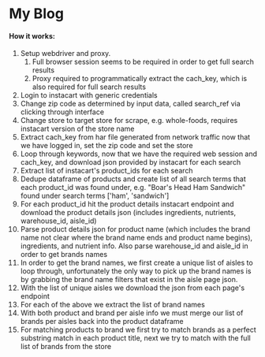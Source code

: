 # My Blog
#### How it works:



1.  Setup webdriver and proxy. 
    1.  Full browser session seems to be required in order to get full search results
    1.  Proxy required to programmatically extract the cach_key, which is also required for full search results
1.  Login to instacart with generic credentials
1.  Change zip code as determined by input data, called search_ref via clicking through interface
1.  Change store to target store for scrape, e.g. whole-foods, requires instacart version of the store name
1.  Extract cach_key from har file generated from network traffic now that we have logged in, set the zip code and set the store
1.  Loop through keywords, now that we have the required web session and cach_key, and download json provided by instacart for each search
1.  Extract list of instacart's product_ids for each search
1.  Dedupe dataframe of products and create list of all search terms that each product_id was found under, e.g. "Boar's Head Ham Sandwich" found under search terms ['ham', 'sandwich']
1.  For each product_id hit the product details instacart endpoint and download the product details json (includes ingredients, nutrients, warehouse_id, aisle_id)
1.  Parse product details json for product name (which includes the brand name not clear where the brand name ends and product name begins), ingredients, and nutrient info. Also parse warehouse_id and aisle_id in order to get brands names
1.  In order to get the brand names, we first create a unique list of aisles to loop through, unfortunately the only way to pick up the brand names is by grabbing the brand name filters that exist in the aisle page json. 
1.  With the list of unique aisles we download the json from each page's endpoint
1.  For each of the above we extract the list of brand names 
1.  With both product and brand per aisle info we must merge our list of brands per aisles back into the product dataframe 
1.  For matching products to brand we first try to match brands as a perfect substring match in each product title, next we try to match with the full list of brands from the store
